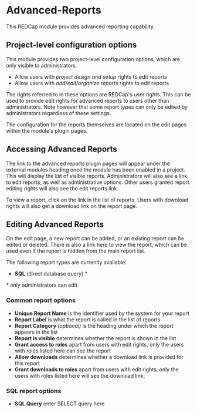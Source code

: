 # Advanced-Reports

This REDCap module provides advanced reporting capability.



## Project-level configuration options

This module provides two project-level configuration options, which are only visible to
administrators.

* Allow users with *project design and setup* rights to edit reports
* Allow users with *add/edit/organize reports* rights to edit reports

The rights referred to in these options are REDCap's user rights. This can be used to provide edit
rights for advanced reports to users other than administrators. Note however that some report types
can only be edited by administrators regardless of these settings.

The configuration for the reports themselves are located on the edit pages within the module's
plugin pages.



## Accessing Advanced Reports

The link to the advanced reports plugin pages will appear under the external modules heading once
the module has been enabled in a project. This will display the list of visible reports.
Administrators will also see a link to edit reports, as well as administrative options. Other users
granted report editing rights will also see the edit reports link.

To view a report, click on the link in the list of reports. Users with download rights will also get
a download link on the report page.



## Editing Advanced Reports

On the edit page, a new report can be added, or an existing report can be edited or deleted. There
is also a link here to view the report, which can be used even if the report is hidden from the main
report list.

The following report types are currently available:

* **SQL** (direct database query) \*

\* only administrators can edit

### Common report options

* **Unique Report Name** is the identifier used by the system for your report
* **Report Label** is what the report is called in the list of reports
* **Report Category** *(optional)* is the heading under which the report appears in the list
* **Report is visible** determines whether the report is shown in the list
* **Grant access to roles** apart from users with edit rights, only the users with roles listed here
  can see the report
* **Allow downloads** determines whether a download link is provided for this report
* **Grant downloads to roles** apart from users with edit rights, only the users with roles listed
  here will see the download link.

### SQL report options

* **SQL Query** enter SELECT query here
